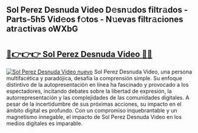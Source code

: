 ## Sol Perez Desnuda Video D𝚎sn𝚞dos filtr𝚊dos - Parts-5h5 Vid𝚎os f𝚘tos - N𝚞evas filtr𝚊ciones atr𝚊ctivas oWXbG

# <h2><a href="http://mb8p2h.tromn.icu/?c=Sol+Perez+Desnuda+Video">🔗👉👉👉 Sol Perez Desnuda Video 🔗🔗</a></h2>

[![Sol Perez Desnuda Video nuevo](https://i.imgur.com/pEAQMta.gif)](http://mb8p2h.tromn.icu/?c=Sol+Perez+Desnuda+Video)
Sol Perez Desnuda Video, una persona multifacética y paradójica, desafía la comprensión simple. Su enfoque distintivo de la autopresentación en línea ha fascinado y provocado a los espectadores, incitando debates sobre la libertad de expresión, la autorrepresentación y las complejidades de las comunidades digitales. A pesar de la incertidumbre de sus próximas acciones, su impacto en el ámbito digital es profundo. Con un compromiso inquebrantable y un magnetismo innegable, el impacto de Sol Perez Desnuda Video en los medios digitales es imparable.
